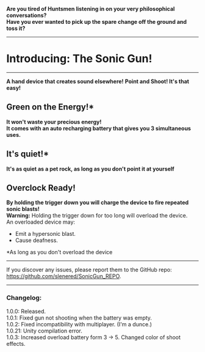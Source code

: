 **Are you tired of Huntsmen listening in on your very philosophical conversations?**\
**Have you ever wanted to pick up the spare change off the ground and toss it?**
***
# Introducing: The Sonic Gun!
***
**A hand device that creates sound elsewhere!**
**Point and Shoot! It's that easy!**
## Green on the Energy!*
**It won't waste your precious energy!**\
**It comes with an auto recharging battery that gives you 3 simultaneous uses.**
## It's quiet!*
**It's as quiet as a pet rock, as long as you don't point it at yourself**
## Overclock Ready!
**By holding the trigger down you will charge the device to fire repeated sonic blasts!**\
**Warning:** Holding the trigger down for too long will overload the device.\
An overloaded device may:
* Emit a hypersonic blast.
* Cause deafness.

*As long as you don't overload the device

***
If you discover any issues, please report them to the GitHub repo: https://github.com/slenered/SonicGun_REPO.
***
### Changelog:
1.0.0: Released.\
1.0.1: Fixed gun not shooting when the battery was empty.\
1.0.2: Fixed incompatibility with multiplayer. (I'm a dunce.)\
1.0.21: Unity compilation error. \
1.0.3: Increased overload battery form 3 -> 5. Changed color of shoot effects.